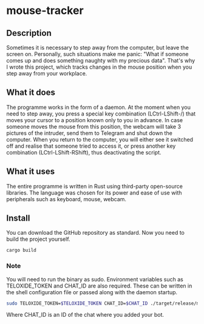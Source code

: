 # mouse-tracker
## Description
Sometimes it is necessary to step away from the computer, but leave the screen on. Personally, such situations make me panic: "What if someone comes up and does something naughty with my precious data". 
That's why I wrote this project, which tracks changes in the mouse position when you step away from your workplace.
## What it does
The programme works in the form of a daemon. At the moment when you need to step away, you press a special key combination (LCtrl-LShift-/) that moves your cursor to a position known only to you in advance. In case someone moves the mouse from this position, the webcam will take 3 pictures of the intruder, send them to Telegram and shut down the computer. When you return to the computer, you will either see it switched off and realise that someone tried to access it, or press another key combination (LCtrl-LShift-RShift), thus deactivating the script.
## What it uses
The entire programme is written in Rust using third-party open-source libraries. The language was chosen for its power and ease of use with peripherals such as keyboard, mouse, webcam.
## Install
You can download the GitHub repository as standard. Now you need to build the project yourself.
```bash
cargo build
```
### Note
You will need to run the binary as sudo. Environment variables such as TELOXIDE_TOKEN and CHAT_ID are also required. These can be written in the shell configuration file or passed along with the daemon startup. 
```bash
sudo TELOXIDE_TOKEN=$TELOXIDE_TOKEN CHAT_ID=$CHAT_ID ./target/release/mouse_tracker
```
Where CHAT_ID is an ID of the chat where you added your bot.
